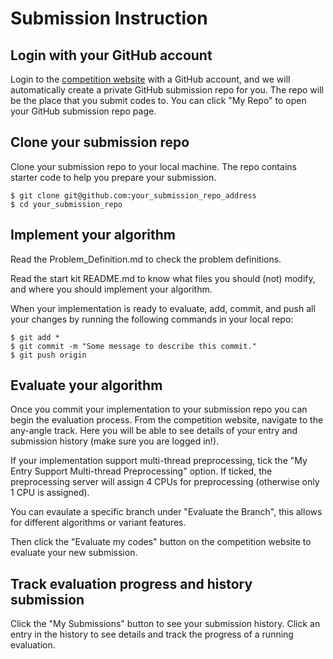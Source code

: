 # Submission Instruction

## Login with your GitHub account

Login to the [competition website](https://gppc.search-conference.org/anyangle) with a GitHub account, and we will automatically create a private GitHub submission repo for you.
The repo will be the place that you submit codes to. You can click "My Repo" to open your GitHub submission repo page.

## Clone your submission repo

Clone your submission repo to your local machine. The repo contains starter code to help you prepare your submission.

```
$ git clone git@github.com:your_submission_repo_address
$ cd your_submission_repo
```

## Implement your algorithm

Read the Problem_Definition.md to check the problem definitions.

Read the start kit README.md to know what files you should (not) modify, and where you should implement your algorithm.

When your implementation is ready to evaluate, add, commit, and push all your changes by running the following commands in your local repo:
```
$ git add *
$ git commit -m "Some message to describe this commit."
$ git push origin
```
## Evaluate your algorithm

Once you commit your implementation to your submission repo you can begin the evaluation process. From the competition website, navigate to the any-angle track. Here you will be able to see details of your entry and submission history (make sure you are logged in!). 

If your implementation support multi-thread preprocessing, tick the "My Entry Support Multi-thread Preprocessing" option.
If ticked, the preprocessing server will assign 4 CPUs for preprocessing (otherwise only 1 CPU is assigned).

You can evaulate a specific branch under "Evaluate the Branch", this allows for different algorithms or variant features.

Then click the "Evaluate my codes" button on the competition website to evaluate your new submission.

## Track evaluation progress and history submission

Click the "My Submissions" button to see your submission history.
Click an entry in the history to see details and track the progress of a running evaluation.

